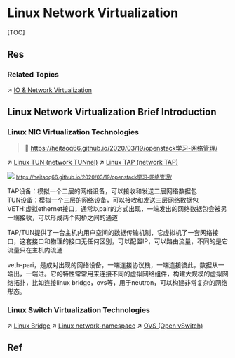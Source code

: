 # Linux Network Virtualization

[TOC]



## Res
### Related Topics
↗ [IO & Network Virtualization](../../../../../../../Software%20Engineering/🦄%20Computer%20Virtualization/Hardware%20Level%20Virtualization%20&%20Hypervisors/IO%20&%20Network%20Virtualization.md)



## Linux Network Virtualization Brief Introduction
### Linux NIC Virtualization Technologies
> 🔗 https://heitaoq66.github.io/2020/03/19/openstack学习-网络管理/

↗ [Linux TUN (network TUNnel)](../../../../../../🏎️%20Computer%20Networking%20and%20Communication/Network%20Virtualization%20(NV)/📌%20NV%20Implementations/Virtual%20Network%20Layer/Linux%20TUN%20(network%20TUNnel).md)
↗ [Linux TAP (network TAP)](../../../../../../🏎️%20Computer%20Networking%20and%20Communication/Network%20Virtualization%20(NV)/📌%20NV%20Implementations/Virtual%20Link%20Layer/Linux%20TAP%20(network%20TAP).md)

![](../../../../../../../../../Assets/Pics/Pasted%20image%2020240427103356.png)
<small>https://heitaoq66.github.io/2020/03/19/openstack学习-网络管理/</small>

TAP设备：模拟一个二层的网络设备，可以接收和发送二层网络数据包  
TUN设备：模拟一个三层的网络设备，可以接收和发送三层网络数据包  
VETH:虚拟ethernet接口，通常以pair的方式出现，一端发出的网络数据包会被另一端接收，可以形成两个网桥之间的通道

TAP/TUN提供了一台主机内用户空间的数据传输机制，它虚拟机了一套网络接口，这套接口和物理的接口无任何区别，可以配置IP，可以路由流量，不同的是它流量只在主机内流通

veth-pari，是成对出现的网络设备，一端连接协议栈，一端连接彼此，数据从一端出，一端进。它的特性常常用来连接不同的虚拟网络组件，构建大规模的虚拟网络拓扑，比如连接linux bridge，ovs等，用于neutron，可以构建非常复杂的网络形态。


### Linux Switch Virtualization Technologies
↗ [Linux Bridge](../../../../../../🏎️%20Computer%20Networking%20and%20Communication/Network%20Virtualization%20(NV)/📌%20NV%20Implementations/Virtual%20Link%20Layer/Linux%20Bridge.md)
↗ [Linux network-namespace](../../../../../../🏎️%20Computer%20Networking%20and%20Communication/Network%20Virtualization%20(NV)/📌%20NV%20Implementations/Virtual%20Network%20Layer/Virtual%20Network%20(vNetwork)/Linux%20network-namespace.md)
↗ [OVS (Open vSwitch)](../../../../../../🏎️%20Computer%20Networking%20and%20Communication/Network%20Virtualization%20(NV)/📌%20NV%20Implementations/Virtual%20Link%20Layer/Virtual%20Switch%20(vSwitch)/OVS%20(Open%20vSwitch).md)



## Ref
[👍 openstack学习-网络管理(转)]: https://heitaoq66.github.io/2020/03/19/openstack学习-网络管理/
